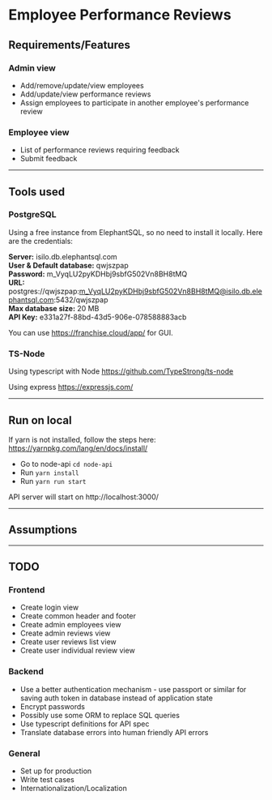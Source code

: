 # Employee Performance Reviews

## Requirements/Features

### Admin view
* Add/remove/update/view employees
* Add/update/view performance reviews
* Assign employees to participate in another employee's performance review

### Employee view
* List of performance reviews requiring feedback
* Submit feedback

***

## Tools used

### PostgreSQL

Using a free instance from ElephantSQL, so no need to install it locally. Here are the credentials:

**Server:**	isilo.db.elephantsql.com<br>
**User & Default database:**	qwjszpap<br>
**Password:**	m_VyqLU2pyKDHbj9sbfG502Vn8BH8tMQ<br>
**URL:**	postgres://qwjszpap:m_VyqLU2pyKDHbj9sbfG502Vn8BH8tMQ@isilo.db.elephantsql.com:5432/qwjszpap<br>
**Max database size:**	20 MB<br>
**API Key:** e331a27f-88bd-43d5-906e-078588883acb<br>

You can use https://franchise.cloud/app/ for GUI.

### TS-Node

Using typescript with Node
https://github.com/TypeStrong/ts-node

Using express
https://expressjs.com/

***

## Run on local

If yarn is not installed, follow the steps here: https://yarnpkg.com/lang/en/docs/install/<br>
* Go to node-api `cd node-api`
* Run `yarn install`
* Run `yarn run start`

API server will start on http://localhost:3000/

***

## Assumptions

***

## TODO

### Frontend
* Create login view
* Create common header and footer
* Create admin employees view
* Create admin reviews view
* Create user reviews list view
* Create user individual review view

### Backend
* Use a better authentication mechanism - use passport or similar for saving auth token in database instead of application state
* Encrypt passwords
* Possibly use some ORM to replace SQL queries
* Use typescript definitions for API spec
* Translate database errors into human friendly API errors

### General
* Set up for production
* Write test cases
* Internationalization/Localization
